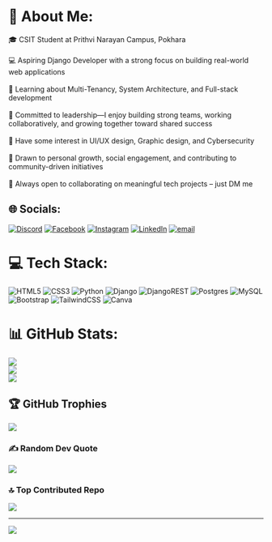 # 💫 About Me:
🎓 CSIT Student at Prithvi Narayan Campus, Pokhara<br><br>💻 Aspiring Django Developer with a strong focus on building real-world web applications<br><br>🧠 Learning about Multi-Tenancy, System Architecture, and Full-stack development<br><br>🧭 Committed to leadership—I enjoy building strong teams, working collaboratively, and growing together toward shared success<br><br>🎨 Have some interest in UI/UX design, Graphic design, and Cybersecurity<br><br>🌱 Drawn to personal growth, social engagement, and contributing to community-driven initiatives<br><br>🤝 Always open to collaborating on meaningful tech projects – just DM me


## 🌐 Socials:
[![Discord](https://img.shields.io/badge/Discord-%237289DA.svg?logo=discord&logoColor=white)](https://discord.gg/b_saal07) [![Facebook](https://img.shields.io/badge/Facebook-%231877F2.svg?logo=Facebook&logoColor=white)](https://facebook.com/beesal.poudel.5) [![Instagram](https://img.shields.io/badge/Instagram-%23E4405F.svg?logo=Instagram&logoColor=white)](https://instagram.com/iambeesal07) [![LinkedIn](https://img.shields.io/badge/LinkedIn-%230077B5.svg?logo=linkedin&logoColor=white)](https://linkedin.com/in/basanta-poudel-977469345) [![email](https://img.shields.io/badge/Email-D14836?logo=gmail&logoColor=white)](mailto:bishalp944@gmail.com) 

# 💻 Tech Stack:
![HTML5](https://img.shields.io/badge/html5-%23E34F26.svg?style=flat-square&logo=html5&logoColor=white) ![CSS3](https://img.shields.io/badge/css3-%231572B6.svg?style=flat-square&logo=css3&logoColor=white) ![Python](https://img.shields.io/badge/python-3670A0?style=flat-square&logo=python&logoColor=ffdd54) ![Django](https://img.shields.io/badge/django-%23092E20.svg?style=flat-square&logo=django&logoColor=white) ![DjangoREST](https://img.shields.io/badge/DJANGO-REST-ff1709?style=flat-square&logo=django&logoColor=white&color=ff1709&labelColor=gray) ![Postgres](https://img.shields.io/badge/postgres-%23316192.svg?style=flat-square&logo=postgresql&logoColor=white) ![MySQL](https://img.shields.io/badge/mysql-4479A1.svg?style=flat-square&logo=mysql&logoColor=white) ![Bootstrap](https://img.shields.io/badge/bootstrap-%238511FA.svg?style=flat-square&logo=bootstrap&logoColor=white) ![TailwindCSS](https://img.shields.io/badge/tailwindcss-%2338B2AC.svg?style=flat-square&logo=tailwind-css&logoColor=white) ![Canva](https://img.shields.io/badge/Canva-%2300C4CC.svg?style=flat-square&logo=Canva&logoColor=white)
# 📊 GitHub Stats:
![](https://github-readme-stats.vercel.app/api?username=bsaal07&theme=dark&hide_border=true&include_all_commits=true&count_private=true)<br/>
![](https://nirzak-streak-stats.vercel.app/?user=bsaal07&theme=dark&hide_border=true)<br/>
![](https://github-readme-stats.vercel.app/api/top-langs/?username=bsaal07&theme=dark&hide_border=true&include_all_commits=true&count_private=true&layout=compact)

## 🏆 GitHub Trophies
![](https://github-profile-trophy.vercel.app/?username=bsaal07&theme=onedark&no-frame=true&no-bg=true&margin-w=4)

### ✍️ Random Dev Quote
![](https://quotes-github-readme.vercel.app/api?type=horizontal&theme=radical)

### 🔝 Top Contributed Repo
![](https://github-contributor-stats.vercel.app/api?username=bsaal07&limit=5&theme=dark&combine_all_yearly_contributions=true)

---
[![](https://visitcount.itsvg.in/api?id=bsaal07&icon=0&color=0)](https://visitcount.itsvg.in)

<!-- Proudly created with GPRM ( https://gprm.itsvg.in ) -->
